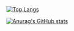 <!--top languages card-->
[![Top Langs](https://github-readme-stats.vercel.app/api/top-langs/?username=YoshikawaMei&layout=compact&theme=cobalt
)](https://github.com/anuraghazra/github-readme-stats)

<!--status card-->
[![Anurag's GitHub stats](https://github-readme-stats.vercel.app/api?username=YoshikawaMei&theme=cobalt&show_icons=true
)](https://github.com/anuraghazra/github-readme-stats)
